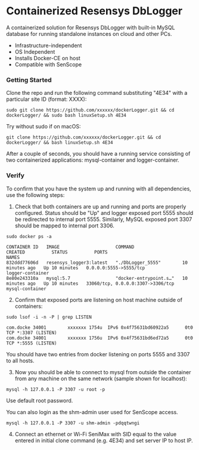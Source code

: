 # Containerized Resensys DbLogger

A containerized solution for Resensys DbLogger with built-in MySQL database for running standalone instances on cloud and other PCs.
* Infrastructure-independent
* OS Independent
* Installs Docker-CE on host
* Compatible with SenScope


### Getting Started
Clone the repo and run the following command substituting "4E34" with a particular site ID (format: XXXX):
```
sudo git clone https://github.com/xxxxxx/dockerLogger.git && cd dockerLogger/ && sudo bash linuxSetup.sh 4E34
```
Try without sudo if on macOS:
```
git clone https://github.com/xxxxxx/dockerLogger.git && cd dockerLogger/ && bash linuxSetup.sh 4E34
```
After a couple of seconds, you should have a running service consisting of two containerized applications: mysql-container and logger-container.

### Verify
To confirm that you have the system up and running with all dependencies, use the following steps:
1. Check that both containers are up and running and ports are properly configured. Status should be "Up" and logger exposed port 5555 should be redirected to internal port 5555. Similarly, MySQL exposed port 3307 should be mapped to internal port 3306.
```
sudo docker ps -a
```
```
CONTAINER ID   IMAGE                     COMMAND                  CREATED          STATUS          PORTS                               NAMES
832ddd77606d   resensys_logger3:latest   "./DbLogger_5555"        10 minutes ago   Up 10 minutes   0.0.0.0:5555->5555/tcp              logger-container
8e80e243310a   mysql:5.7                 "docker-entrypoint.s…"   10 minutes ago   Up 10 minutes   33060/tcp, 0.0.0.0:3307->3306/tcp   mysql-container
```
2. Confirm that exposed ports are listening on host machine outside of containers:
```
sudo lsof -i -n -P | grep LISTEN
```
```
com.docke 34001        xxxxxxx 1754u  IPv6 0x4f75631bd60922a5      0t0    TCP *:3307 (LISTEN)
com.docke 34001        xxxxxxx 1756u  IPv6 0x4f75631bd6ed72a5      0t0    TCP *:5555 (LISTEN)
```
You should have two entries from docker listening on ports 5555 and 3307 to all hosts.

3. Now you should be able to connect to mysql from outside the container from any machine on the same network (sample shown for localhost):
```
mysql -h 127.0.0.1 -P 3307 -u root -p
```
Use default root password.

You can also login as the shm-admin user used for SenScope access.
```
mysql -h 127.0.0.1 -P 3307 -u shm-admin -pdqqtwngi
```
4. Connect an ethernet or Wi-Fi SeniMax with SID equal to the value entered in initial clone command (e.g. 4E34) and set server IP to host IP.
